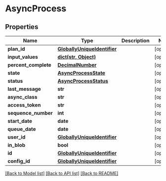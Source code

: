 # AsyncProcess

## Properties
Name | Type | Description | Notes
------------ | ------------- | ------------- | -------------
**plan_id** | [**GloballyUniqueIdentifier**](GloballyUniqueIdentifier.md) |  | [optional] 
**input_values** | [**dict(str, Object)**](Object.md) |  | [optional] 
**percent_complete** | [**DecimalNumber**](DecimalNumber.md) |  | [optional] 
**state** | [**AsyncProcessState**](AsyncProcessState.md) |  | [optional] 
**status** | [**AsyncProcessStatus**](AsyncProcessStatus.md) |  | [optional] 
**last_message** | **str** |  | [optional] 
**async_class** | **str** |  | [optional] 
**access_token** | **str** |  | [optional] 
**sequence_number** | **int** |  | [optional] 
**start_date** | **date** |  | [optional] 
**queue_date** | **date** |  | [optional] 
**user_id** | [**GloballyUniqueIdentifier**](GloballyUniqueIdentifier.md) |  | [optional] 
**in_blob** | **bool** |  | [optional] 
**id** | [**GloballyUniqueIdentifier**](GloballyUniqueIdentifier.md) |  | [optional] 
**config_id** | [**GloballyUniqueIdentifier**](GloballyUniqueIdentifier.md) |  | [optional] 

[[Back to Model list]](../README.md#documentation-for-models) [[Back to API list]](../README.md#documentation-for-api-endpoints) [[Back to README]](../README.md)

